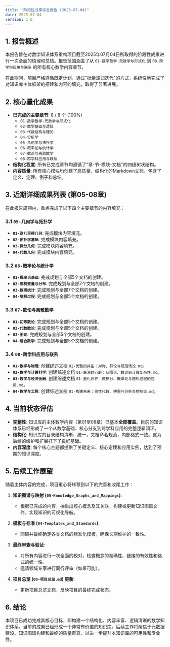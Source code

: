 ```yaml
---
title: "阶段性成果综合报告 (2025-07-04)"
date: 2025-07-04
version: 1.0
---
```


## 1. 报告概述

本报告旨在对数学知识体系重构项目截至2025年07月04日所取得的阶段性成果进行一次全面的梳理和总结。报告范围涵盖了从 `01-数学哲学-元数学与形式化` 到 `08-跨学科应用与联系` 的所有核心数学内容章节。

在此期间，项目严格遵循既定计划，通过"批量递归迭代"的方式，系统性地完成了对知识库主体框架的搭建和内容的填充，取得了显著进展。

## 2. 核心量化成果

- **已完成的主要章节**: 8 / 8 个 (100%)
  - `01-数学哲学-元数学与形式化`
  - `02-数学基础与逻辑`
  - `03-代数结构与理论`
  - `04-分析学`
  - `05-几何学与拓扑学`
  - `06-概率论与统计学`
  - `07-数论与离散数学`
  - `08-跨学科应用与联系`
- **结构化程度**: 所有已完成章节均遵循了"章-节-模块-文档"的四级树状结构。
- **内容质量**: 所有核心模块均创建了高质量、结构化的Markdown文档，包含了定义、定理、例子和总结。

## 3. 近期详细成果列表 (第05-08章)

在此报告周期内，重点完成了以下四个主要章节的内容填充：

### 3.1 `05-几何学与拓扑学`

- **`01-欧几里得几何`**: 完成模块内容填充。
- **`02-拓扑学基础`**: 完成模块内容填充。
- **`03-微分几何`**: 完成模块内容填充。
- **`04-代数几何`**: 完成模块内容填充。

### 3.2 `06-概率论与统计学`

- **`01-概率论基础`**: 完成规划与全部5个文档的创建。
- **`02-随机变量与分布`**: 完成规划与全部7个文档的创建。
- **`03-数理统计`**: 完成规划与全部7个文档的创建。
- **`04-随机过程`**: 完成规划与全部5个文档的创建。

### 3.3 `07-数论与离散数学`

- **`01-初等数论`**: 完成规划与全部5个文档的创建。
- **`02-代数数论`**: 完成规划与全部5个文档的创建。
- **`03-图论`**: 完成规划与全部5个文档的创建。
- **`04-组合数学`**: 完成规划与全部5个文档的创建。

### 3.4 `08-跨学科应用与联系`

- **`01-数学与物理`**: 创建综述文档 `01-优雅的共生：对称、群论与规范场论.md`。
- **`02-数学与计算科学`**: 创建综述文档 `01-算法的心脏：从图论、数论到计算复杂性.md`。
- **`03-数学与经济金融`**: 创建综述文档 `01-量化世界：微积分、概率论与随机过程的应用.md`。
- **`04-数学与工程`**: 创建综述文档 `01-构建未来：线性代数、傅里叶分析与控制论.md`。

## 4. 当前状态评估

- **完整性**: 知识库的主体数学内容（第01至08章）已基本**全部覆盖**。目前的知识体系已经形成了一个从数学基础、核心分支到跨学科应用的完整逻辑闭环。
- **结构化**: 知识库的目录结构清晰、统一，文档命名规范，内部格式一致。这为后续的维护和扩展打下了良好基础。
- **内容深度**: 每个核心主题都提供了关键定义、核心定理和应用实例，达到了预期的知识深度。

## 5. 后续工作展望

随着主体内容的完成，项目重心将转移到以下的完善和收尾工作：

1. **知识图谱与映射 (`05-Knowledge_Graphs_and_Mappings`)**:
    - 根据已完成的内容，抽象出核心概念及其关联，构建或更新知识图谱文件，实现知识的可视化导航。

2. **模板与标准 (`04-Templates_and_Standards`)**:
    - 回顾并最终确定各类文档的标准化模板，确保长期维护的一致性。

3. **最终审查与验证**:
    - 对所有内容进行一次全面的校对，检查概念的准确性、链接的有效性和格式的统一性。
    - 邀请领域专家进行同行评审（如果可能）。

4. **项目总览 (`00-项目总览.md`) 更新**:
    - 更新项目总览文档，反映项目的最终完成状态。

## 6. 结论

本项目已成功完成其核心目标，即构建一个结构化、内容丰富、逻辑清晰的数学知识体系。当前的成果已经形成一个非常有价值的知识库。后续工作将聚焦于元数据建设、知识图谱构建和最终的质量审查，以进一步提升本知识库的可用性和专业性。
